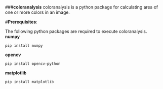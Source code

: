 ###**coloranalysis**
coloranalysis is a python package for calculating area of one or more colors in an image.

#**Prerequisites**:

The following python packages are required to execute coloranalysis.
**numpy**
```
pip install numpy
```
**opencv**
```
pip install opencv-python
```
**matplotlib**
```
pip install matplotlib
```
